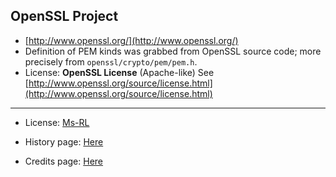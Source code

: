 OpenSSL Project
---------------
* [http://www.openssl.org/](http://www.openssl.org/)
* Definition of PEM kinds was grabbed from OpenSSL source code; more precisely from 
`openssl/crypto/pem/pem.h`.
* License: **OpenSSL License** (Apache-like) See [http://www.openssl.org/source/license.html](http://www.openssl.org/source/license.html)

-----------------------------------------------------------------------------------------
* License: [Ms-RL][msrl]
* History page: [Here][history]
* Credits page: [Here][credits]

  [msrl]: License.md "MS-RL License"
  [history]: History.md "History"
  [credits]: Credits.md "Credits"